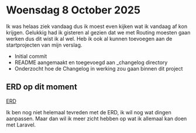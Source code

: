 # Woensdag 8 October 2025
Ik was helaas ziek vandaag dus ik moest even kijken wat ik vandaag af kon krijgen.
Gelukkig had ik gisteren al gezien dat we met Routing moesten gaan werken dus dit wist ik al wel. Heb ik ook al kunnen toevoegen aan de startprojecten van mijn verslag.

- Initial commit
- README aangemaakt en toegevoegd aan _changelog directory
- Onderzocht hoe de Changelog in werking zou gaan binnen dit project

## ERD op dit moment
[ERD](images/ERD.png)

Ik ben nog niet helemaal tevreden met de ERD, ik wil nog wat dingen aanpassen. Maar dan wil ik meer zicht hebben op wat ik allemaal kan doen met Laravel.
